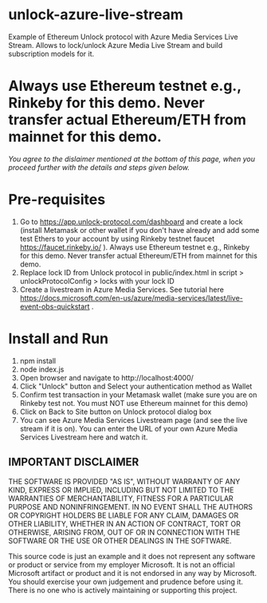 # unlock-azure-live-stream
Example of Ethereum Unlock protocol with Azure Media Services Live Stream. Allows to lock/unlock Azure Media Live Stream and build subscription models for it.  

# Always use Ethereum testnet e.g., Rinkeby for this demo. Never transfer actual Ethereum/ETH from mainnet for this demo.   
*You agree to the dislaimer mentioned at the bottom of this page, when you proceed further with the details and steps given below.*

# Pre-requisites
1. Go to https://app.unlock-protocol.com/dashboard and create a lock (install Metamask or other wallet if you don't have already and add some test Ethers to your account by using Rinkeby testnet faucet https://faucet.rinkeby.io/ ). Always use Ethereum testnet e.g., Rinkeby for this demo. Never transfer actual Ethereum/ETH from mainnet for this demo.      
2. Replace lock ID from Unlock protocol in public/index.html in script > unlockProtocolConfig > locks with your lock ID  
3. Create a livestream in Azure Media Services. See tutorial here https://docs.microsoft.com/en-us/azure/media-services/latest/live-event-obs-quickstart .       

# Install and Run
1. npm install
2. node index.js
3. Open browser and navigate to http://localhost:4000/
5. Click "Unlock" button and Select your authentication method as Wallet  
6. Confirm test transaction in your Metamask wallet (make sure you are on Rinkeby test not. You must NOT use Ethereum mainnet for this demo)  
7. Click on Back to Site button on Unlock protocol dialog box  
8. You can see Azure Media Services Livestream page (and see the live stream if it is on). You can enter the URL of your own Azure Media Services Livestream here and watch it.  






## IMPORTANT DISCLAIMER     
THE SOFTWARE IS PROVIDED "AS IS", WITHOUT WARRANTY OF ANY KIND, EXPRESS OR IMPLIED, INCLUDING BUT NOT LIMITED TO THE WARRANTIES OF MERCHANTABILITY, FITNESS FOR A PARTICULAR PURPOSE AND NONINFRINGEMENT. IN NO EVENT SHALL THE AUTHORS OR COPYRIGHT HOLDERS BE LIABLE FOR ANY CLAIM, DAMAGES OR OTHER LIABILITY, WHETHER IN AN ACTION OF CONTRACT, TORT OR OTHERWISE, ARISING FROM, OUT OF OR IN CONNECTION WITH THE SOFTWARE OR THE USE OR OTHER DEALINGS IN THE SOFTWARE.  

This source code is just an example and it does not represent any software or product or service from my employer Microsoft. It is not an official Microsoft artifact or product and it is not endorsed in any way by Microsoft. You should exercise your own judgement and prudence before using it. There is no one who is actively maintaining or supporting this project.  
